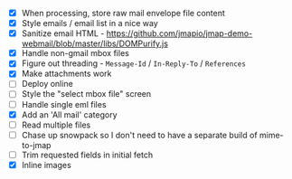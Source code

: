 - [x] When processing, store raw mail envelope file content
- [x] Style emails / email list in a nice way
- [x] Sanitize email HTML - https://github.com/jmapio/jmap-demo-webmail/blob/master/libs/DOMPurify.js
- [x] Handle non-gmail mbox files
- [x] Figure out threading - `Message-Id` / `In-Reply-To` / `References`
- [x] Make attachments work
- [ ] Deploy online
- [ ] Style the "select mbox file" screen
- [ ] Handle single eml files
- [x] Add an 'All mail' category
- [ ] Read multiple files
- [ ] Chase up snowpack so I don't need to have a separate build of mime-to-jmap
- [ ] Trim requested fields in initial fetch
- [x] Inline images